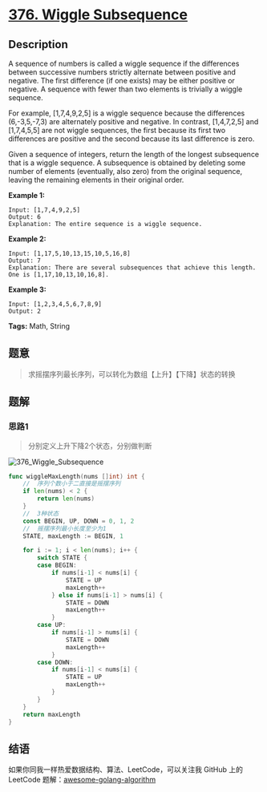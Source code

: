 # [376. Wiggle Subsequence][title]

## Description

A sequence of numbers is called a wiggle sequence if the differences between successive numbers strictly alternate between positive and negative. The first difference (if one exists) may be either positive or negative. A sequence with fewer than two elements is trivially a wiggle sequence.

For example, [1,7,4,9,2,5] is a wiggle sequence because the differences (6,-3,5,-7,3) are alternately positive and negative. In contrast, [1,4,7,2,5] and [1,7,4,5,5] are not wiggle sequences, the first because its first two differences are positive and the second because its last difference is zero.

Given a sequence of integers, return the length of the longest subsequence that is a wiggle sequence. A subsequence is obtained by deleting some number of elements (eventually, also zero) from the original sequence, leaving the remaining elements in their original order.

**Example 1:**

```
Input: [1,7,4,9,2,5]
Output: 6
Explanation: The entire sequence is a wiggle sequence.
```

**Example 2:**

```
Input: [1,17,5,10,13,15,10,5,16,8]
Output: 7
Explanation: There are several subsequences that achieve this length. One is [1,17,10,13,10,16,8].
```

**Example 3:**

```
Input: [1,2,3,4,5,6,7,8,9]
Output: 2
```

**Tags:** Math, String

## 题意
>求摇摆序列最长序列，可以转化为数组【上升】【下降】状态的转换


## 题解

### 思路1
> 分别定义上升下降2个状态，分别做判断

![376_Wiggle_Subsequence](../../assets/images/376_Wiggle_Subsequence.jpg)

```go
func wiggleMaxLength(nums []int) int {
	//	序列个数小于二直接是摇摆序列
	if len(nums) < 2 {
		return len(nums)
	}
	//	3种状态
	const BEGIN, UP, DOWN = 0, 1, 2
	//	摇摆序列最小长度至少为1
	STATE, maxLength := BEGIN, 1

	for i := 1; i < len(nums); i++ {
		switch STATE {
		case BEGIN:
			if nums[i-1] < nums[i] {
				STATE = UP
				maxLength++
			} else if nums[i-1] > nums[i] {
				STATE = DOWN
				maxLength++
			}
		case UP:
			if nums[i-1] > nums[i] {
				STATE = DOWN
				maxLength++
			}
		case DOWN:
			if nums[i-1] < nums[i] {
				STATE = UP
				maxLength++
			}
		}
	}
	return maxLength
}

```

## 结语

如果你同我一样热爱数据结构、算法、LeetCode，可以关注我 GitHub 上的 LeetCode 题解：[awesome-golang-algorithm][me]

[title]: https://leetcode.com/problems/wiggle-subsequence/
[me]: https://github.com/Golang-Solutions/awesome-golang-algorithm
